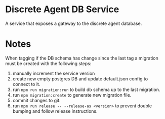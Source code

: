 # Discrete Agent DB Service

A service that exposes a gateway to the discrete agent database. 

# Notes

When tagging if the DB schema has change since the last tag a migration must be created with the following steps:
1. manually increment the service version
1. create new empty postgres DB and update default.json config to connect to it.
1. run ```npm run migration:run``` to build db schema up to the last migration.
1. run ```npm migration:create``` to generate new migration file.
1. commit changes to git.
1. run ```npm run release -- --release-as <version>``` to prevent double bumping and follow release instructions.
